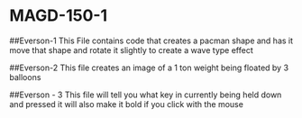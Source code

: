 # MAGD-150-1
##Everson-1
This File contains code that creates a pacman shape and has it move that shape and rotate it slightly to create a wave type effect

##Everson-2
This file creates an image of a 1 ton weight being floated by 3 balloons

##Everson - 3
This file will tell you what key in currently being held down and pressed it will also make it bold if you click with the mouse
